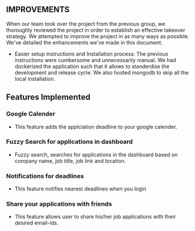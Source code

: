 ## IMPROVEMENTS

When our team took over the project from the previous group, we thoroughly reviewed the project in order to establish an effective takeover strategy. We attempted to improve the project in as many ways as possible. We've detailed the enhancements we've made in this document.

* Easier setup instructions and Installation process:
The previous instructions were cumbersome and unnecessarily manual. We had dockerized the application such that it allows to standerdise the development and release cycle. We also hosted mongodb to skip all the local installation. 

## Features Implemented

### Google Calender
* This feature adds the applciation deadline to your google calender.
  
### Fuzzy Search for applications in dashboard
* Fuzzy search, searches for applications in the dashboard based on company name, job title, job link and location.
  
### Notifications for deadlines
* This feature notifies nearest deadlines when you login

### Share your applications with friends
* This feature allows user to share his/her job applications with their desired email-ids.
